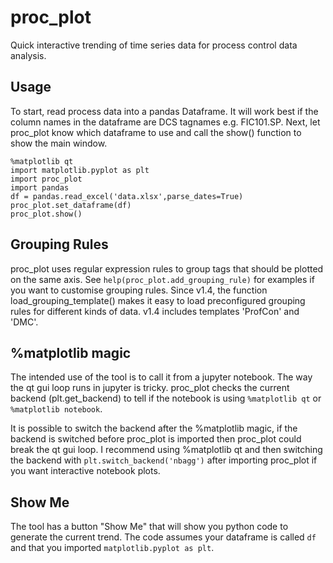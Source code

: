 # proc_plot
Quick interactive trending of time series data for process control data analysis.


## Usage
To start, read process data into a pandas Dataframe.  It will work best if the column names in the dataframe are DCS tagnames e.g. FIC101.SP.  Next, let proc_plot know which dataframe to use and call the show() function to show the main window.

```
%matplotlib qt
import matplotlib.pyplot as plt
import proc_plot
import pandas
df = pandas.read_excel('data.xlsx',parse_dates=True)
proc_plot.set_dataframe(df)
proc_plot.show()
```

## Grouping Rules
proc_plot uses regular expression rules to group tags that should be plotted on the same axis.
See `help(proc_plot.add_grouping_rule)` for examples if you want to customise grouping rules.
Since v1.4, the function load_grouping_template() makes it easy to load preconfigured grouping rules for different kinds of data.  v1.4 includes templates 'ProfCon' and 'DMC'.

## %matplotlib magic
The intended use of the tool is to call it from a jupyter notebook.  The way the qt gui loop runs in jupyter is tricky.  proc_plot checks the current backend (plt.get_backend) to tell if the notebook is using `%matplotlib qt` or `%matplotlib notebook`.

It is possible to switch the backend after the %matplotlib magic, if the backend is switched before proc_plot is imported then proc_plot could break the qt gui loop.  I recommend using %matplotlib qt and then switching the backend with `plt.switch_backend('nbagg')` after importing proc_plot if you want interactive notebook plots.

## Show Me
The tool has a button "Show Me" that will show you python code to generate the current trend.  The code assumes your dataframe is called `df` and that you imported `matplotlib.pyplot as plt`. 
